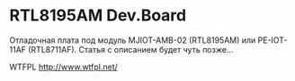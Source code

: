 # RTL8195AM Dev.Board

Отладочная плата под модуль MJIOT-AMB-02 (RTL8195AM) или PE-IOT-11AF (RTL8711AF).
Статья с описанием будет чуть позже...

WTFPL
http://www.wtfpl.net/
